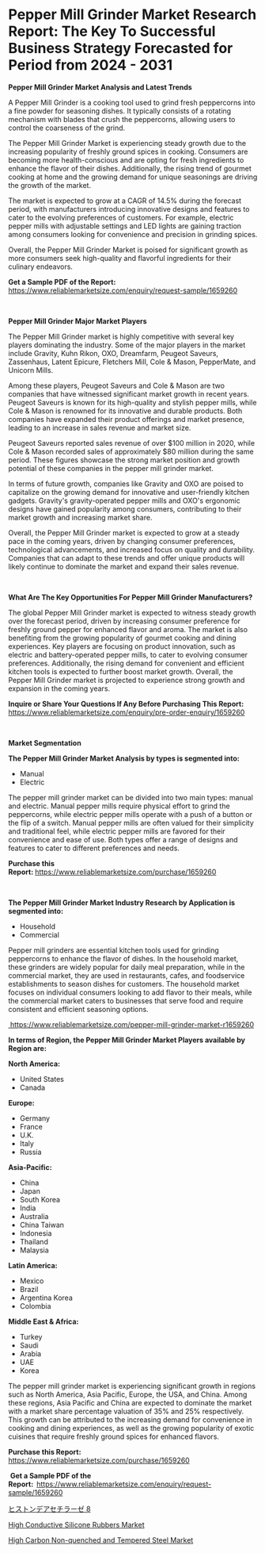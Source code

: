 <p><h1>Pepper Mill Grinder Market Research Report: The Key To Successful Business Strategy Forecasted for Period from 2024 - 2031</h1></p><p><strong>Pepper Mill Grinder Market Analysis and Latest Trends</strong></p>
<p><p>A Pepper Mill Grinder is a cooking tool used to grind fresh peppercorns into a fine powder for seasoning dishes. It typically consists of a rotating mechanism with blades that crush the peppercorns, allowing users to control the coarseness of the grind.</p><p>The Pepper Mill Grinder Market is experiencing steady growth due to the increasing popularity of freshly ground spices in cooking. Consumers are becoming more health-conscious and are opting for fresh ingredients to enhance the flavor of their dishes. Additionally, the rising trend of gourmet cooking at home and the growing demand for unique seasonings are driving the growth of the market.</p><p>The market is expected to grow at a CAGR of 14.5% during the forecast period, with manufacturers introducing innovative designs and features to cater to the evolving preferences of customers. For example, electric pepper mills with adjustable settings and LED lights are gaining traction among consumers looking for convenience and precision in grinding spices.</p><p>Overall, the Pepper Mill Grinder Market is poised for significant growth as more consumers seek high-quality and flavorful ingredients for their culinary endeavors.</p></p>
<p><strong>Get a Sample PDF of the Report:&nbsp;</strong> <a href="https://www.reliablemarketsize.com/enquiry/request-sample/1659260">https://www.reliablemarketsize.com/enquiry/request-sample/1659260</a></p>
<p>&nbsp;</p>
<p><strong>Pepper Mill Grinder Major Market Players</strong></p>
<p><p>The Pepper Mill Grinder market is highly competitive with several key players dominating the industry. Some of the major players in the market include Gravity, Kuhn Rikon, OXO, Dreamfarm, Peugeot Saveurs, Zassenhaus, Latent Epicure, Fletchers Mill, Cole & Mason, PepperMate, and Unicorn Mills.</p><p>Among these players, Peugeot Saveurs and Cole & Mason are two companies that have witnessed significant market growth in recent years. Peugeot Saveurs is known for its high-quality and stylish pepper mills, while Cole & Mason is renowned for its innovative and durable products. Both companies have expanded their product offerings and market presence, leading to an increase in sales revenue and market size.</p><p>Peugeot Saveurs reported sales revenue of over $100 million in 2020, while Cole & Mason recorded sales of approximately $80 million during the same period. These figures showcase the strong market position and growth potential of these companies in the pepper mill grinder market.</p><p>In terms of future growth, companies like Gravity and OXO are poised to capitalize on the growing demand for innovative and user-friendly kitchen gadgets. Gravity's gravity-operated pepper mills and OXO's ergonomic designs have gained popularity among consumers, contributing to their market growth and increasing market share.</p><p>Overall, the Pepper Mill Grinder market is expected to grow at a steady pace in the coming years, driven by changing consumer preferences, technological advancements, and increased focus on quality and durability. Companies that can adapt to these trends and offer unique products will likely continue to dominate the market and expand their sales revenue.</p></p>
<p>&nbsp;</p>
<p><strong>What Are The Key Opportunities For Pepper Mill Grinder Manufacturers?</strong></p>
<p><p>The global Pepper Mill Grinder market is expected to witness steady growth over the forecast period, driven by increasing consumer preference for freshly ground pepper for enhanced flavor and aroma. The market is also benefiting from the growing popularity of gourmet cooking and dining experiences. Key players are focusing on product innovation, such as electric and battery-operated pepper mills, to cater to evolving consumer preferences. Additionally, the rising demand for convenient and efficient kitchen tools is expected to further boost market growth. Overall, the Pepper Mill Grinder market is projected to experience strong growth and expansion in the coming years.</p></p>
<p><strong>Inquire or Share Your Questions If Any Before Purchasing This Report:</strong> <a href="https://www.reliablemarketsize.com/enquiry/pre-order-enquiry/1659260">https://www.reliablemarketsize.com/enquiry/pre-order-enquiry/1659260</a></p>
<p>&nbsp;</p>
<p><strong>Market Segmentation</strong></p>
<p><strong>The Pepper Mill Grinder Market Analysis by types is segmented into:</strong></p>
<p><ul><li>Manual</li><li>Electric</li></ul></p>
<p><p>The pepper mill grinder market can be divided into two main types: manual and electric. Manual pepper mills require physical effort to grind the peppercorns, while electric pepper mills operate with a push of a button or the flip of a switch. Manual pepper mills are often valued for their simplicity and traditional feel, while electric pepper mills are favored for their convenience and ease of use. Both types offer a range of designs and features to cater to different preferences and needs.</p></p>
<p><strong>Purchase this Report:&nbsp;</strong><a href="https://www.reliablemarketsize.com/purchase/1659260">https://www.reliablemarketsize.com/purchase/1659260</a></p>
<p>&nbsp;</p>
<p><strong>The Pepper Mill Grinder Market Industry Research by Application is segmented into:</strong></p>
<p><ul><li>Household</li><li>Commercial</li></ul></p>
<p><p>Pepper mill grinders are essential kitchen tools used for grinding peppercorns to enhance the flavor of dishes. In the household market, these grinders are widely popular for daily meal preparation, while in the commercial market, they are used in restaurants, cafes, and foodservice establishments to season dishes for customers. The household market focuses on individual consumers looking to add flavor to their meals, while the commercial market caters to businesses that serve food and require consistent and efficient seasoning options.</p></p>
<p><a href="https://www.reliablemarketsize.com/pepper-mill-grinder-market-r1659260">&nbsp;https://www.reliablemarketsize.com/pepper-mill-grinder-market-r1659260</a></p>
<p><strong>In terms of Region, the Pepper Mill Grinder Market Players available by Region are:</strong></p>
<p>
    <p> <strong> North America: </strong>
        <ul>
            <li>United States</li>
            <li>Canada</li>
        </ul>
        </p> 
    <p> <strong> Europe: </strong>
        <ul>
            <li>Germany</li>
            <li>France</li>
            <li>U.K.</li>
            <li>Italy</li>
            <li>Russia</li>
        </ul>
        </p> 
    <p> <strong> Asia-Pacific: </strong>
        <ul>
            <li>China</li>
            <li>Japan</li>
            <li>South Korea</li>
            <li>India</li>
            <li>Australia</li>
            <li>China Taiwan</li>
            <li>Indonesia</li>
            <li>Thailand</li>
            <li>Malaysia</li>
        </ul>
        </p> 
    <p> <strong> Latin America: </strong>
        <ul>
            <li>Mexico</li>
            <li>Brazil</li>
            <li>Argentina Korea</li>
            <li>Colombia</li>
        </ul>
        </p> 
    <p> <strong> Middle East & Africa: </strong>
        <ul>
            <li>Turkey</li>
            <li>Saudi</li>
            <li>Arabia</li>
            <li>UAE</li>
            <li>Korea</li>
        </ul>
    </p>
    </p>
<p><p>The pepper mill grinder market is experiencing significant growth in regions such as North America, Asia Pacific, Europe, the USA, and China. Among these regions, Asia Pacific and China are expected to dominate the market with a market share percentage valuation of 35% and 25% respectively. This growth can be attributed to the increasing demand for convenience in cooking and dining experiences, as well as the growing popularity of exotic cuisines that require freshly ground spices for enhanced flavors.</p></p>
<p><strong>Purchase this Report: </strong><a href="https://www.reliablemarketsize.com/purchase/1659260">https://www.reliablemarketsize.com/purchase/1659260</a></p>
<p>&nbsp;<strong>Get a Sample PDF of the Report:&nbsp;&nbsp;</strong><a href="https://www.reliablemarketsize.com/enquiry/request-sample/1659260">https://www.reliablemarketsize.com/enquiry/request-sample/1659260</a></p>
<p><strong></strong></p>
<p><p><a href="https://github.com/schmahlson/Market-Research-Report-List-2/blob/main/96286706256.md">ヒストンデアセチラーゼ 8</a></p><p><a href="https://github.com/MaryamSipes/Market-Research-Report-List-1/blob/main/high-conductive-silicone-rubbers-market.md">High Conductive Silicone Rubbers Market</a></p><p><a href="https://github.com/eliasMan59/Market-Research-Report-List-1/blob/main/high-carbon-non-quenched-and-tempered-steel-market.md">High Carbon Non-quenched and Tempered Steel Market</a></p></p>